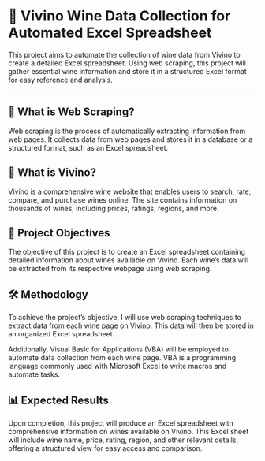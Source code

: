 # 🍷 Vivino Wine Data Collection for Automated Excel Spreadsheet

This project aims to automate the collection of wine data from Vivino to create a detailed Excel spreadsheet. Using web scraping, this project will gather essential wine information and store it in a structured Excel format for easy reference and analysis.

---

## 🔎 What is Web Scraping?

Web scraping is the process of automatically extracting information from web pages. It collects data from web pages and stores it in a database or a structured format, such as an Excel spreadsheet.

## 🍇 What is Vivino?

Vivino is a comprehensive wine website that enables users to search, rate, compare, and purchase wines online. The site contains information on thousands of wines, including prices, ratings, regions, and more.

## 🎯 Project Objectives

The objective of this project is to create an Excel spreadsheet containing detailed information about wines available on Vivino. Each wine’s data will be extracted from its respective webpage using web scraping.

## 🛠 Methodology

To achieve the project’s objective, I will use web scraping techniques to extract data from each wine page on Vivino. This data will then be stored in an organized Excel spreadsheet.

Additionally, Visual Basic for Applications (VBA) will be employed to automate data collection from each wine page. VBA is a programming language commonly used with Microsoft Excel to write macros and automate tasks.

## 📊 Expected Results

Upon completion, this project will produce an Excel spreadsheet with comprehensive information on wines available on Vivino. This Excel sheet will include wine name, price, rating, region, and other relevant details, offering a structured view for easy access and comparison.